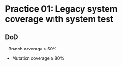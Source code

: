 # Practice 01: Legacy system coverage with system test
## DoD
– Branch coverage ≥ 50%
- Mutation coverage ≥ 80%